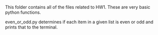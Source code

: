 This folder contains all of the files related to HW1. These are very basic python functions.

even_or_odd.py determines if each item in a given list is even or odd and prints that to the terminal.